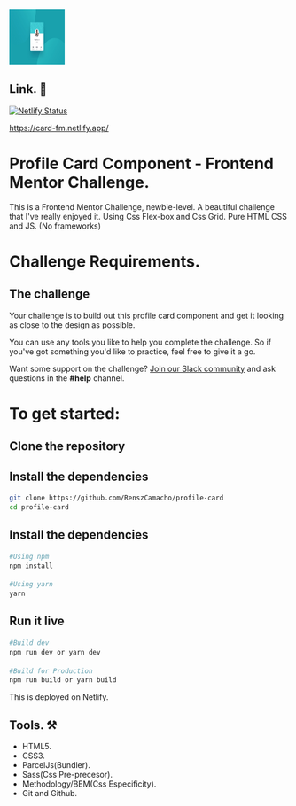 <img src="./src/images/desktop-design.jpg" alt="home-page" style="height: 100px; width:100px;" />

## Link. 🔗

[![Netlify Status](https://api.netlify.com/api/v1/badges/bfcc995e-24dc-46cc-be3b-dfd47e2571a0/deploy-status)](https://app.netlify.com/sites/card-fm/deploys)

https://card-fm.netlify.app/

# Profile Card Component - Frontend Mentor Challenge.

This is a Frontend Mentor Challenge, newbie-level. A beautiful challenge that I've really enjoyed it. Using Css Flex-box and Css Grid. Pure HTML CSS and JS. (No frameworks)

# Challenge Requirements.

## The challenge

Your challenge is to build out this profile card component and get it looking as close to the design as possible.

You can use any tools you like to help you complete the challenge. So if you've got something you'd like to practice, feel free to give it a go.

Want some support on the challenge? [Join our Slack community](https://www.frontendmentor.io/slack) and ask questions in the **#help** channel.

# To get started:

## Clone the repository

## Install the dependencies

```bash
git clone https://github.com/RenszCamacho/profile-card
cd profile-card
```

## Install the dependencies

```bash
#Using npm
npm install

#Using yarn
yarn
```

## Run it live

```bash
#Build dev
npm run dev or yarn dev

#Build for Production
npm run build or yarn build
```

This is deployed on Netlify.

## Tools. ⚒️

- HTML5.
- CSS3.
- ParcelJs(Bundler).
- Sass(Css Pre-precesor).
- Methodology/BEM(Css Especificity).
- Git and Github.

```

```
